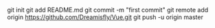 git init
git add README.md
git commit -m "first commit"
git remote add origin https://github.com/Dreamisfly/Vue.git
git push -u origin master